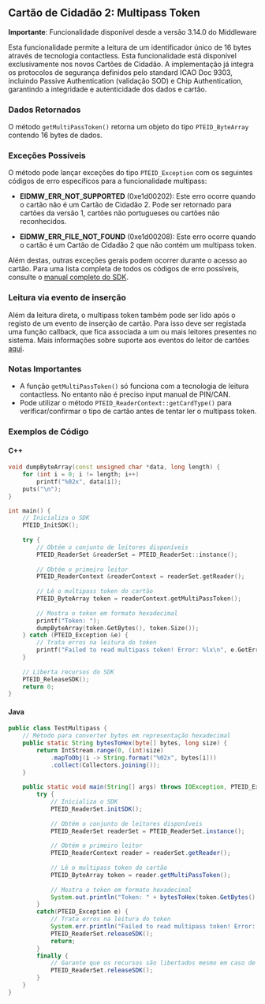 ## Cartão de Cidadão 2: Multipass Token

**Importante**: Funcionalidade disponível desde a versão 3.14.0 do Middleware

Esta funcionalidade permite a leitura de um identificador único de 16 bytes através de tecnologia contactless. Esta funcionalidade está disponível exclusivamente nos novos Cartões de Cidadão. A implementação já integra os protocolos de segurança definidos pelo standard ICAO Doc 9303, incluindo Passive Authentication (validação SOD) e Chip Authentication, garantindo a integridade e autenticidade dos dados e cartão.

### Dados Retornados

O método `getMultiPassToken()` retorna um objeto do tipo `PTEID_ByteArray` contendo 16 bytes de dados. 

### Exceções Possíveis

O método pode lançar exceções do tipo `PTEID_Exception` com os seguintes códigos de erro específicos para a funcionalidade multipass:

* **EIDMW_ERR_NOT_SUPPORTED** (0xe1d00202): Este erro ocorre quando o cartão não é um Cartão de Cidadão 2. Pode ser retornado para cartões da versão 1, cartões não portugueses ou cartões não reconhecidos.

* **EIDMW_ERR_FILE_NOT_FOUND** (0xe1d00208): Este erro ocorre quando o cartão é um Cartão de Cidadão 2 que não contém um multipass token.

Além destas, outras exceções gerais podem ocorrer durante o acesso ao cartão. Para uma lista completa de todos os códigos de erro possíveis, consulte o [manual completo do SDK](https://amagovpt.github.io/docs.autenticacao.gov/manual_sdk.html#tratamento-de-erros).

### Leitura via evento de inserção

Além da leitura direta, o multipass token também pode ser lido após o registo de um evento de inserção de cartão. Para isso deve ser registada uma função callback, que fica associada a um ou mais leitores presentes no sistema. Mais informações sobre suporte aos eventos do leitor de cartões [aqui](https://amagovpt.github.io/docs.autenticacao.gov/manual_sdk.html#eventos-de-inser%C3%A7%C3%A3o--remo%C3%A7%C3%A3o-de-cart%C3%B5es).

### Notas Importantes

- A função `getMultiPassToken()` só funciona com a tecnologia de leitura contactless. No entanto não é preciso input manual de PIN/CAN.
- Pode utilizar o método `PTEID_ReaderContext::getCardType()` para verificar/confirmar o tipo de cartão antes de tentar ler o multipass token.

### Exemplos de Código

#### C++

```cpp
void dumpByteArray(const unsigned char *data, long length) {
    for (int i = 0; i != length; i++)
        printf("%02x", data[i]);
    puts("\n");
}

int main() {
    // Inicializa o SDK
    PTEID_InitSDK();
    
    try {
        // Obtém o conjunto de leitores disponíveis
        PTEID_ReaderSet &readerSet = PTEID_ReaderSet::instance();
        
        // Obtém o primeiro leitor
        PTEID_ReaderContext &readerContext = readerSet.getReader();
        
        // Lê o multipass token do cartão
        PTEID_ByteArray token = readerContext.getMultiPassToken();
        
        // Mostra o token em formato hexadecimal
        printf("Token: ");
        dumpByteArray(token.GetBytes(), token.Size());
    } catch (PTEID_Exception &e) {
        // Trata erros na leitura do token
        printf("Failed to read multipass token! Error: %lx\n", e.GetError());
    }
    
    // Liberta recursos do SDK
    PTEID_ReleaseSDK();
    return 0;
}
```

#### Java

```java
public class TestMultipass {
    // Método para converter bytes em representação hexadecimal
    public static String bytesToHex(byte[] bytes, long size) {
        return IntStream.range(0, (int)size)
            .mapToObj(i -> String.format("%02x", bytes[i]))
            .collect(Collectors.joining());
    }
    
    public static void main(String[] args) throws IOException, PTEID_Exception {
        try {
            // Inicializa o SDK
            PTEID_ReaderSet.initSDK();
            
            // Obtém o conjunto de leitores disponíveis
            PTEID_ReaderSet readerSet = PTEID_ReaderSet.instance();
            
            // Obtém o primeiro leitor
            PTEID_ReaderContext reader = readerSet.getReader();
            
            // Lê o multipass token do cartão
            PTEID_ByteArray token = reader.getMultiPassToken();
            
            // Mostra o token em formato hexadecimal
            System.out.println("Token: " + bytesToHex(token.GetBytes(), token.Size()));
        }
        catch(PTEID_Exception e) {
            // Trata erros na leitura do token
            System.err.println("Failed to read multipass token! Error: "+e.GetMessage());
            PTEID_ReaderSet.releaseSDK();
            return;
        }
        finally {
            // Garante que os recursos são libertados mesmo em caso de erro
            PTEID_ReaderSet.releaseSDK();
        }
    }
}
```

